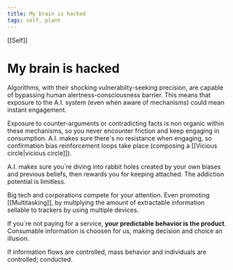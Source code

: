 ```yaml
---
title: My brain is hacked
tags: self, plant
---
```


[[Self]]

# My brain is hacked

Algorithms, with their shocking vulnerabilty-seeking precision, are capable of bypassing human alertness-consciousness barrier. This means that exposure to the A.I. system (even when aware of mechanisms) could mean instant engagement.

Exposure to counter-arguments or contradicting facts is non organic within these mechanisms, so you never encounter friction and keep engaging in consumption. A.I. makes sure there´s no resistance when engaging, so confirmation bias reinforcement loops take place (composing a [[Vicious circle|vicious circle]]).

A.I. makes sure you´re diving into rabbit holes created by your own biases and previous beliefs, then rewards you for keeping attached. The addiction potential is limitless.

Big tech and corporations compete for your attention. Even promoting [[Multitasking]], by multplying the amount of extractable information sellable to trackers by using multiple devices. 

If you´re not paying for a service, **your predictable behavior is the product**. Consumable information is choosen for us, making decision and choice an illusion. 

If information flows are controlled, mass behavior and individuals are controlled; conducted.
